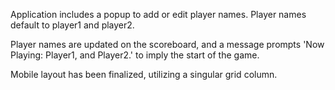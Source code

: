 Application includes a popup to add or edit player names.
Player names default to player1 and player2. 

Player names are updated on the scoreboard, and a message prompts 'Now Playing: Player1, and Player2.' to imply the start of the game.

Mobile layout has been finalized, utilizing a singular grid column.